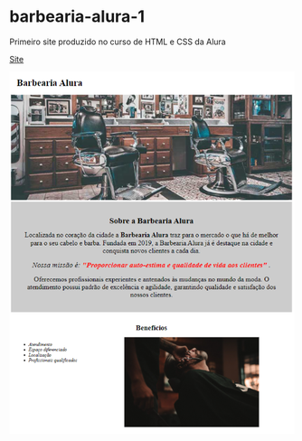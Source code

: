 # barbearia-alura-1
Primeiro site produzido no curso de HTML e CSS da Alura

[Site](barbeariaaluradmuller.netlify.app/)

![image](https://github.com/DimitriMll/barbearia-alura-1/blob/main/barbearia1.PNG)
